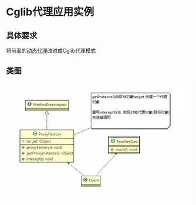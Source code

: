 # Cglib代理应用实例

## 具体要求

将前面的[动态代理](../../动态代理/应用实例/动态代理应用实例.md)改进成Cglib代理模式

## 类图

![img.png](../../../../../resources/picture/img45.png)